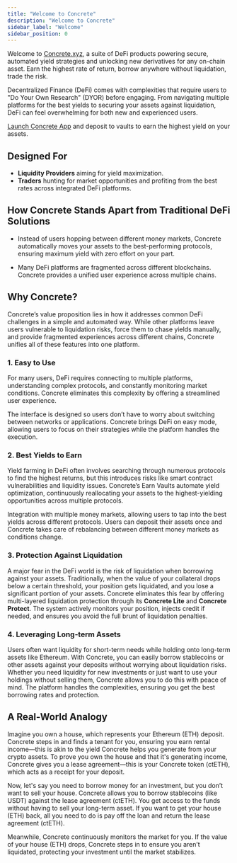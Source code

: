 ```yaml
---
title: "Welcome to Concrete"
description: "Welcome to Concrete"
sidebar_label: "Welcome"
sidebar_position: 0
---
```


Welcome to [Concrete.xyz](https://www.concrete.xyz), a suite of DeFi products powering secure, automated yield strategies and unlocking new derivatives for any on-chain asset. Earn the highest rate of return, borrow anywhere without liquidation, trade the risk.

Decentralized Finance (DeFi) comes with complexities that require users to "Do Your Own Research" (DYOR) before engaging. From navigating multiple platforms for the best yields to securing your assets against liquidation, DeFi can feel overwhelming for both new and experienced users.

[Launch Concrete App](https://app.concrete.xyz/earn) and deposit to vaults to earn the highest yield on your assets.

## Designed For

* **Liquidity Providers** aiming for yield maximization.
* **Traders** hunting for market opportunities and profiting from the best rates across integrated DeFi platforms.

## How Concrete Stands Apart from Traditional DeFi Solutions

* Instead of users hopping between different money markets, Concrete automatically moves your assets to the best-performing protocols, ensuring maximum yield with zero effort on your part.

* Many DeFi platforms are fragmented across different blockchains. Concrete provides a unified user experience across multiple chains.

## Why Concrete?

Concrete’s value proposition lies in how it addresses common DeFi challenges in a simple and automated way. While other platforms leave users vulnerable to liquidation risks, force them to chase yields manually, and provide fragmented experiences across different chains, Concrete unifies all of these features into one platform.

### 1. Easy to Use
For many users, DeFi requires connecting to multiple platforms, understanding complex protocols, and constantly monitoring market conditions. Concrete eliminates this complexity by offering a streamlined user experience.

The interface is designed so users don’t have to worry about switching between networks or applications. Concrete brings DeFi on easy mode, allowing users to focus on their strategies while the platform handles the execution.

### 2. Best Yields to Earn
Yield farming in DeFi often involves searching through numerous protocols to find the highest returns, but this introduces risks like smart contract vulnerabilities and liquidity issues. Concrete’s Earn Vaults automate yield optimization, continuously reallocating your assets to the highest-yielding opportunities across multiple protocols.

Integration with multiple money markets, allowing users to tap into the best yields across different protocols. Users can deposit their assets once and Concrete takes care of rebalancing between different money markets as conditions change.

### 3. Protection Against Liquidation

A major fear in the DeFi world is the risk of liquidation when borrowing against your assets. Traditionally, when the value of your collateral drops below a certain threshold, your position gets liquidated, and you lose a significant portion of your assets. Concrete eliminates this fear by offering multi-layered liquidation protection through its **Concrete Lite** and **Concrete Protect**. The system actively monitors your position, injects credit if needed, and ensures you avoid the full brunt of liquidation penalties.

### 4. Leveraging Long-term Assets

Users often want liquidity for short-term needs while holding onto long-term assets like Ethereum. With Concrete, you can easily borrow stablecoins or other assets against your deposits without worrying about liquidation risks. Whether you need liquidity for new investments or just want to use your holdings without selling them, Concrete allows you to do this with peace of mind. The platform handles the complexities, ensuring you get the best borrowing rates and protection.

## A Real-World Analogy

Imagine you own a house, which represents your Ethereum (ETH) deposit. Concrete steps in and finds a tenant for you, ensuring you earn rental income—this is akin to the yield Concrete helps you generate from your crypto assets. To prove you own the house and that it's generating income, Concrete gives you a lease agreement—this is your Concrete token (ctETH), which acts as a receipt for your deposit.

Now, let's say you need to borrow money for an investment, but you don’t want to sell your house. Concrete allows you to borrow stablecoins (like USDT) against the lease agreement (ctETH). You get access to the funds without having to sell your long-term asset. If you want to get your house (ETH) back, all you need to do is pay off the loan and return the lease agreement (ctETH).

Meanwhile, Concrete continuously monitors the market for you. If the value of your house (ETH) drops, Concrete steps in to ensure you aren’t liquidated, protecting your investment until the market stabilizes.
